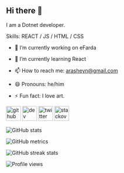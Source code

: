 ## Hi there 👋

I am a Dotnet developer.



Skills: REACT / JS / HTML / CSS



- 🔭 I’m currently working on eFarda 

- 🌱 I’m currently learning React 

- 📫 How to reach me: arasheyn@gmail.com 

- 😄 Pronouns: he/him 

- ⚡ Fun fact: I love art. 




[<img src='https://cdn.jsdelivr.net/npm/simple-icons@3.0.1/icons/github.svg' alt='github' height='40'>](https://github.com/arasheyn)  [<img src='https://cdn.jsdelivr.net/npm/simple-icons@3.0.1/icons/dev-dot-to.svg' alt='dev' height='40'>](https://dev.to/arasheyn)   [<img src='https://cdn.jsdelivr.net/npm/simple-icons@3.0.1/icons/twitter.svg' alt='twitter' height='40'>](https://twitter.com/arasheyn)  [<img src='https://cdn.jsdelivr.net/npm/simple-icons@3.0.1/icons/stackoverflow.svg' alt='stackoverflow' height='40'>](https://stackoverflow.com/users/arasheyn)  



![GitHub stats](https://github-readme-stats.vercel.app/api?username=arasheyn&show_icons=true&count_private=true&theme=tokyonight)



![GitHub metrics](https://metrics.lecoq.io/arasheyn)  



![GitHub streak stats](https://github-readme-streak-stats.herokuapp.com/?user=arasheyn)  



![Profile views](https://gpvc.arturio.dev/arasheyn)  